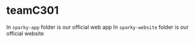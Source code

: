 # teamC301

In ```sparky-app``` folder is our official web app
In ```sparky-website``` folder is our official website
